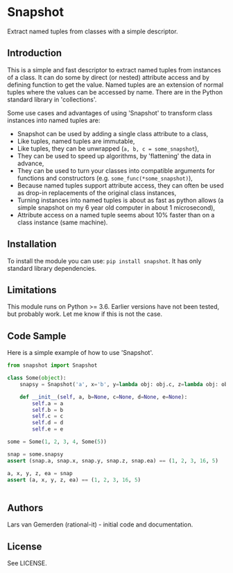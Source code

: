 # Snapshot
 Extract named tuples from classes with a simple descriptor.

## Introduction

This is a simple and fast descriptor to extract named tuples from instances of a class. It can do some by direct (or nested) attribute access and by defining function to get the value. Named tuples are an extension of normal tuples where the values can be accessed by name. There are in the Python standard library in 'collections'.

Some use cases and advantages of using 'Snapshot' to transform class instances into named tuples are:

- Snapshot can be used by adding a single class attribute to a class,
- Like tuples, named tuples are immutable, 
- Like tuples, they can be unwrapped (`a, b, c = some_snapshot`),
- They can be used to speed up algorithms, by 'flattening' the data in advance,
- They can be used to turn your classes into compatible arguments for functions and constructors (e.g. `some_func(*some_snapshot)`),
- Because named tuples support attribute access, they can often be used as drop-in replacements of the original class instances,
- Turning instances into named tuples is about as fast as python allows (a simple snapshot on my 6 year old computer in about 1 microsecond),
- Attribute access on a named tuple seems about 10% faster than on a class instance (same machine).

## Installation

To install the module you can use: `pip install snapshot`. It has only standard library dependencies. 

## Limitations

This module runs on Python >= 3.6. Earlier versions have not been tested, but probably work. Let me know if this is not the case.

## Code Sample

Here is a simple example of how to use 'Snapshot'.

```python
from snapshot import Snapshot

class Some(object):
    snapsy = Snapshot('a', x='b', y=lambda obj: obj.c, z=lambda obj: obj.d ** 2, ea='e.a')

    def __init__(self, a, b=None, c=None, d=None, e=None):
        self.a = a
        self.b = b
        self.c = c
        self.d = d
        self.e = e

some = Some(1, 2, 3, 4, Some(5))

snap = some.snapsy
assert (snap.a, snap.x, snap.y, snap.z, snap.ea) == (1, 2, 3, 16, 5)

a, x, y, z, ea = snap
assert (a, x, y, z, ea) == (1, 2, 3, 16, 5)
  
```

## Authors

Lars van Gemerden (rational-it) - initial code and documentation.

## License

See LICENSE.
